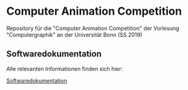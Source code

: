 ﻿# Computer Animation Competition
Repository für die "Computer Animation Competition" der Vorlesung "Computergraphik" an der Universität Bonn (SS 2019)

## Softwaredokumentation

Alle relevanten Informationen finden sich hier:

[Softwaredokumentation](documentation/documentation.md)
